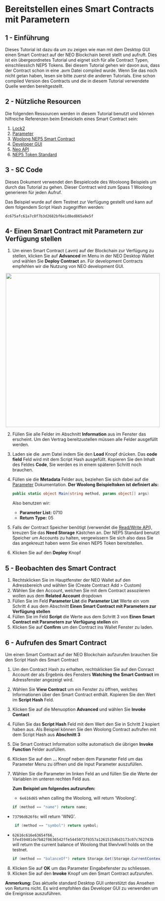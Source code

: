 # Bereitstellen eines Smart Contracts mit Parametern

## 1 - Einführung
Dieses Tutorial ist dazu da um zu zeigen wie man mit dem Desktop GUI einen Smart Contract auf der NEO Blockchain bereit stellt und aufruft. Dies ist ein übergeordnetes Tutorial und eignet sich für alle Contract Typen, einschliesslich NEP5 Tokens. Bei diesem Tutorial gehen wir davon aus, dass der Contract schon in eine .avm Datei compiled wurde. Wenn Sie das noch nicht getan haben, lesen sie bitte zuerst die anderen Tutorials. Eine schon compiled Version des Contracts und die in diesem Tutorial verwendete Quelle werden bereitgestellt. 

## 2 - Nützliche Resourcen

Die folgenden Ressourcen werden in diesem Tutorial benutzt und können hilfreiche Referenzen beim Entwickeln eines Smart Contract sein:

1. [Lock2](Lock2.md)
2. [Parameter](Parameter.md)
3. [Woolong NEP5 Smart Contract](assets/examples/Woolong.cs.md)
4. [Developer GUI](https://github.com/CityOfZion/neo-gui-developer)
5. [Neo API](../api/neo.md)
6. [NEP5 Token Standard](https://github.com/neo-project/proposals/pull/4)

## 3 - SC Code

Dieses Dokument verwendet den Bespielcode des Wooloong Beispiels um durch das Tutorial zu gehen. Dieser Contract wird zum Spass 1 Woolong generieren für jeden Aufruf.

Das Beispiel wurde auf dem Testnet zur Verfügung gestellt und kann auf dem folgendem Script Hash zugegriffen werden:

	dc675afc61a7c0f7b3d2682bf6e1d8ed865a0e5f
  

## 4- Einen Smart Contract mit Parametern zur Verfügung stellen

1. Um einen Smart Contract (.avm) auf der Blockchain zur Verfügung zu stellen, klicken Sie auf **Advanced** im Menu in der NEO Desktop Wallet und wählen Sie **Deploy Contract** an. Für development Contracts empfehlen wir die Nutzung von NEO development GUI.

<p align="center"><img style="vertical-align: middle" src="assets/img/deploy.png" width="500"></p>

2. Füllen Sie alle Felder im Abschnitt **Information** aus im Fenster das erscheint. Um den Vertrag bereitzustellen müssen alle Felder ausgefüllt werden.
3. Laden sie die .avm Datei indem Sie den **Load** Knopf drücken. Das **code field** Feld wird mit dem Script Hash ausgefüllt. Kopieren Sie den Inhalt des Feldes **Code**, Sie werden es in einem späteren Schritt noch brauchen.
4. Füllen sie die **Metadata** Felder aus, beziehen Sie sich dabei auf die [Parameter](Parameter.md) Dokumentation.
    **Der Woolong Beispieltoken ist definiert als:**
    
    ```csharp
    public static object Main(string method, params object[] args)  
    ```
    
    Also benutzen wir:
    * **Parameter List:** 0710
    * **Return Type:** 05
    
5. Falls der Contract Speicher benötigt (verwendet die [Read/Write API](../api/neo.md#readwrite-api)), kreuzen Sie das **Need Storage** Kästchen an. Der NEP5 Standard benutzt Speicher um Accounts zu halten, vergewissern Sie sich also dass Sie das angekreuzt haben wenn Sie einen NEP5 Token bereitstellen.
6. Klicken Sie auf den **Deploy** Knopf

## 5 - Beobachten des Smart Contract

1. Rechtsklicken Sie im Hauptfenster der NEO Wallet auf den Adressbereich und wählen Sie (Create Contract Add > Custom)
2. Wählen Sie den Account, welchen Sie mit dem Contract assoziieren wollen aus dem **Related Account** dropdown 
3. Füllen Sie im Feld **Parameter List** die **Parameter List** Werte ein vom Schritt 4 aus dem Abschnitt **Einen Smart Contract mit Parametern zur Verfügung stellen**
4. Füllen Sie im Feld **Script** die Werte aus dem Schritt 3 von **Einen Smart Contract mit Parametern zur Verfügung stellen** ein
5. Klicken Sie auf **Confirm** um den Contract ins Wallet Fenster zu laden.

## 6 - Aufrufen des Smart Contract

Um einen Smart Contract auf der NEO Blockchain aufzurufen brauchen Sie den Script Hash des Smart Contract
1. Um den Contract Hash zu erhalten, rechtsklicken Sie auf den Conract Account der als Ergebnis des Fensters **Watching the Smart Contract** im Adressfenster angezeigt wird.
2. Wählen Sie **View Contract** um ein Fenster zu öffnen, welches Informationen über den Smart Contract enthält. Kopieren Sie den Wert im **Script Hash** Feld.
3. Klicken Sie auf die Menuoption **Advanced** und wählen Sie **Invoke Contact**
4. Füllen Sie das **Script Hash** Feld mit dem Wert den Sie in Schritt 2 kopiert haben aus. Als Beispiel können Sie den Woolong Contract aufrufen mit dem Script Hash aus **Abschnitt 3**
5. Die Smart Contract Information sollte automatisch die übrigen **Invoke Function** Felder ausfüllen.
6. Klicken Sie auf den **...** Knopf neben dem Parameter Feld um das Parameter Menu zu öffnen und die Input Parameter auszufüllen.
7. Wählen Sie die Parameter im linken Feld an und füllen Sie die Werte der Variablen im unteren rechten Feld aus. 

   **Zum Beispiel um folgendes aufzurufen:**
   * `6e616d65` when calling the Woolong, will return 'Woolong'.
    ```csharp
    if (method == "name") return name;
    ```
  * `73796d626f6c` will return 'WNG'.
    ```csharp
     if (method == "symbol") return symbol;
    ```
  * `62616c616e63654f66, 5fe459481de7b82f0636542ffe5445072f9357a1261515d6d3173c07c762743b` will return the current balance of Woolong that lllwvlvwll holds on the testnet.
    ```csharp
    if (method == "balanceOf") return Storage.Get(Storage.CurrentContext, (byte[]) args[0]);
    ```
    
8. Klicken Sie auf **OK** um das Parameter Eingabefenster zu schliessen.
9. Klicken Sie auf den **Invoke** Knopf um den Smart Contract aufzurufen.

**Anmerkung:** Das aktuelle standard Desktop GUI unterstützt das Ansehen von Returns nicht. Es wird empfohlen das Developer GUI zu verwenden um die Ereignisse auszuführen.

